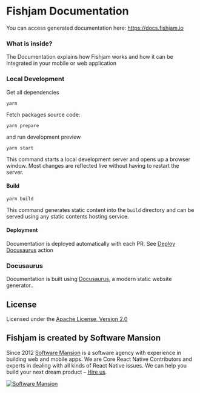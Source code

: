 # Fishjam Documentation

You can access generated documentation here: <https://docs.fishjam.io>

### What is inside?

The Documentation explains how Fishjam works and how it can be integrated in your mobile or web application

### Local Development

Get all dependencies

```
yarn
```

Fetch packages source code:

```
yarn prepare
```

and run development preview

```
yarn start
```

This command starts a local development server and opens up a browser window. Most changes are reflected live without
having to restart the server.

#### Build

```
yarn build
```

This command generates static content into the `build` directory and can be served using any static contents hosting
service.

#### Deployment

Documentation is deployed automatically with each PR. See [Deploy Docusaurus](.github/workflows/docs.yaml) action

### Docusaurus

Documentation is built using [Docusaurus](https://docusaurus.io/), a modern static website generator..

## License

Licensed under the [Apache License, Version 2.0](LICENSE)

## Fishjam is created by Software Mansion

Since 2012 [Software Mansion](https://swmansion.com) is a software agency with experience in building web and mobile
apps. We are Core React Native Contributors and experts in dealing with all kinds of React Native issues. We can help
you build your next dream product –
[Hire us](https://swmansion.com/contact/projects?utm_source=fishjam&utm_medium=docs-readme).

[![Software Mansion](https://logo.swmansion.com/logo?color=white&variant=desktop&width=200&tag=react-client)](https://swmansion.com/contact/projects?utm_source=fishjam&utm_medium=docs-readme)
